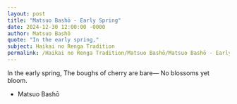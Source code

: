 ```yaml
---
layout: post
title: "Matsuo Bashō - Early Spring"
date: 2024-12-30 12:00:00 -0000
author: Matsuo Bashō
quote: "In the early spring,"
subject: Haikai no Renga Tradition
permalink: /Haikai no Renga Tradition/Matsuo Bashō/Matsuo Bashō - Early Spring
---
```


In the early spring,
The boughs of cherry are bare—
No blossoms yet bloom.

- Matsuo Bashō
